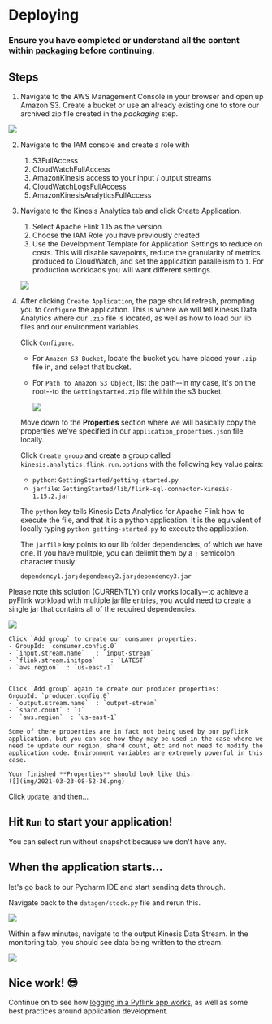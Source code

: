 # Deploying

### Ensure you have completed or understand all the content within [packaging](../packaging/) before continuing.

## Steps
 
1. Navigate to the AWS Management Console in your browser and open up Amazon S3. Create a bucket or use an already existing one to store our archived zip file created in the *packaging* step.

![](img/2021-03-22-15-42-51.png)

2. Navigate to the IAM console and create a role with
   1. S3FullAccess
   2. CloudWatchFullAccess
   3. AmazonKinesis access to your input / output streams
   4. CloudWatchLogsFullAccess
   5. AmazonKinesisAnalyticsFullAccess 

3. Navigate to the Kinesis Analytics tab and click Create Application.
   1. Select Apache Flink 1.15 as the version
   2. Choose the IAM Role you have previously created
   3. Use the Development Template for Application Settings to reduce on costs. This will disable savepoints, reduce the granularity of metrics produced to CloudWatch, and set the application parallelism to `1`. For production workloads you will want different settings.

    ![](img/2021-03-22-15-50-59.png)

4. After clicking `Create Application`, the page should refresh, prompting you to `Configure` the application. This is where we will tell Kinesis Data Analytics where our `.zip` file is located, as well as how to load our lib files and our environment variables.

    Click `Configure`.

    - For `Amazon S3 Bucket`, locate the bucket you have placed your `.zip` file in, and select that bucket.
    - For `Path to Amazon S3 Object`, list the path--in my case, it's on the root--to the `GettingStarted.zip` file within the s3 bucket.

        ![](img/2021-03-23-08-37-38.png)
    
    Move down to the **Properties** section where we will basically copy the properties we've specified in our `application_properties.json` file locally.

    Click `Create group` and create a group called `kinesis.analytics.flink.run.options` with the following key value pairs:
    - `python`: `GettingStarted/getting-started.py`
    - `jarfile`: `GettingStarted/lib/flink-sql-connector-kinesis-1.15.2.jar`

    The `python` key tells Kinesis Data Analytics for Apache Flink how to execute the file, and that it is a python application. It is the equivalent of locally typing `python getting-started.py` to execute the application.

    The `jarfile` key points to our lib folder dependencies, of which we have one. If you have mulitple, you can delimit them by a `;` semicolon character thusly:

    `dependency1.jar;dependency2.jar;dependency3.jar`

Please note this solution (CURRENTLY) only works locally--to achieve a pyFlink workload with multiple jarfile entries, you would need to create a single jar that contains all of the required dependencies.

![](img/2021-03-23-08-39-51.png)


    Click `Add group` to create our consumer properties:
    - GroupId: `consumer.config.0`
    - `input.stream.name`   : `input-stream`
    - `flink.stream.initpos`    : `LATEST`
    - `aws.region`  : `us-east-1`


    Click `Add group` again to create our producer properties:
    GroupId: `producer.config.0`
    - `output.stream.name`  : `output-stream`
    - `shard.count` : `1`
    -  `aws.region`  : `us-east-1`

    Some of there properties are in fact not being used by our pyflink application, but you can see how they may be used in the case where we need to update our region, shard count, etc and not need to modify the application code. Environment variables are extremely powerful in this case.

    Your finished **Properties** should look like this:
    ![](img/2021-03-23-08-52-36.png)



Click `Update`, and then...
## Hit `Run` to start your application!

You can select run without snapshot because we don't have any.



## When the application starts...
let's go back to our Pycharm IDE and start sending data through.

Navigate back to the `datagen/stock.py` file and rerun this.

![](img/2021-03-23-14-05-44.png)

Within a few minutes, navigate to the output Kinesis Data Stream. In the monitoring tab, you should see data being written to the stream.

![](img/2021-03-23-11-22-55.png)


## Nice work! 😎

Continue on to see how [logging in a Pyflink app works](../logging/), as well as some best practices around application development.
